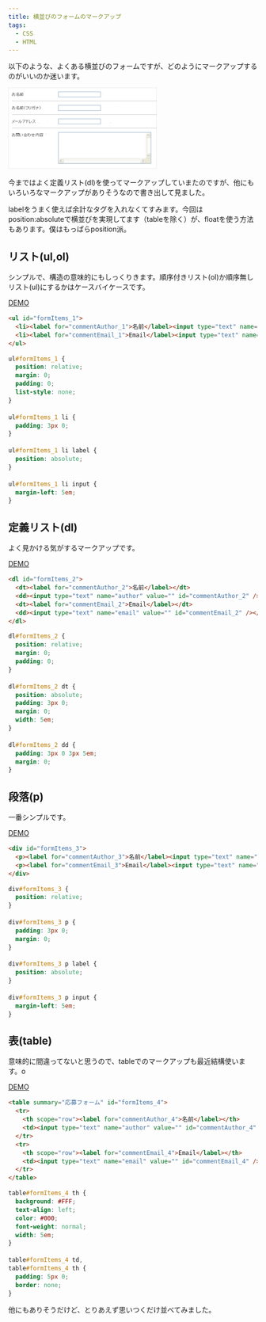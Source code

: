 ```yaml
---
title: 横並びのフォームのマークアップ
tags:
  - CSS
  - HTML
---
```


以下のような、よくある横並びのフォームですが、どのようにマークアップするのがいいのか迷います。

![横並びのフォーム](/img/posts/2007-09-19-19142740/form.gif)

今まではよく定義リスト(dl)を使ってマークアップしていまたのですが、他にもいろいろなマークアップがありそうなので書き出して見ました。 

labelをうまく使えば余計なタグを入れなくてすみます。今回はposition:absoluteで横並びを実現してます（tableを除く）が、floatを使う方法もあります。僕はもっぱらposition派。

リスト(ul,ol)
-----------------

シンプルで、構造の意味的にもしっくりきます。順序付きリスト(ol)か順序無しリスト(ul)にするかはケースバイケースです。

[DEMO](/sample/2007-09-19-19142740/list.html)

```html
<ul id="formItems_1">
  <li><label for="commentAuthor_1">名前</label><input type="text" name="author" value="" id="commentAuthor_1" /></li>
  <li><label for="commentEmail_1">Email</label><input type="text" name="email" value="" id="commentEmail_1" /></li>
</ul>
```

```css
ul#formItems_1 {
  position: relative;
  margin: 0;
  padding: 0;
  list-style: none;
}

ul#formItems_1 li {
  padding: 3px 0;
}

ul#formItems_1 li label {
  position: absolute;
}

ul#formItems_1 li input {
  margin-left: 5em;
}
```

定義リスト(dl)
--------------------

よく見かける気がするマークアップです。

[DEMO](/sample/2007-09-19-19142740/dl.html)

```html
<dl id="formItems_2">
  <dt><label for="commentAuthor_2">名前</label></dt>
  <dd><input type="text" name="author" value="" id="commentAuthor_2" /></dd>
  <dt><label for="commentEmail_2">Email</label></dt>
  <dd><input type="text" name="email" value="" id="commentEmail_2" /></dd>
</dl>
```

```css
dl#formItems_2 {
  position: relative;
  margin: 0;
  padding: 0;
}

dl#formItems_2 dt {
  position: absolute;
  padding: 3px 0;
  margin: 0;
  width: 5em;
}

dl#formItems_2 dd {
  padding: 3px 0 3px 5em;
  margin: 0;
}
```

段落(p)
-------------------

一番シンプルです。

[DEMO](/sample/2007-09-19-19142740/p.html)

```html
<div id="formItems_3">
  <p><label for="commentAuthor_3">名前</label><input type="text" name="author" value="" id="commentAuthor_3" /></p>
  <p><label for="commentEmail_3">Email</label><input type="text" name="email" value="" id="commentEmail_3" /></p>
</div>
```

```css
div#formItems_3 {
  position: relative;
}

div#formItems_3 p {
  padding: 3px 0;
  margin: 0;
}

div#formItems_3 p label {
  position: absolute;
}

div#formItems_3 p input {
  margin-left: 5em;
}
```

表(table)
---------------------

意味的に間違ってないと思うので、tableでのマークアップも最近結構使います。o

[DEMO](/sample/2007-09-19-19142740/table.html)

```html
<table summary="応募フォーム" id="formItems_4">
  <tr>
    <th scope="row"><label for="commentAuthor_4">名前</label></th>
    <td><input type="text" name="author" value="" id="commentAuthor_4" /></td>
  </tr>
  <tr>
    <th scope="row"><label for="commentEmail_4">Email</label></th>
    <td><input type="text" name="email" value="" id="commentEmail_4" /></td>
  </tr>
</table>
```

```css
table#formItems_4 th {
  background: #FFF;
  text-align: left;
  color: #000;
  font-weight: normal;
  width: 5em;
}

table#formItems_4 td,
table#formItems_4 th {
  padding: 5px 0;
  border: none;
}
```

他にもありそうだけど、とりあえず思いつくだけ並べてみました。
